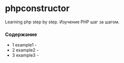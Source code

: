 # phpconstructor
Learning php step by step. 
Изучение PHP шаг за шагом.


### Содержание
* 1 example1 - 
* 2 example2 - 
* 3 example3 - 
